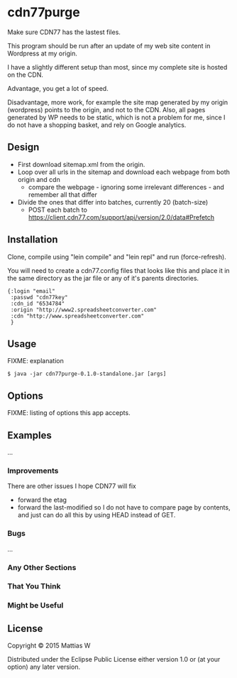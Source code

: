 
# cdn77purge

Make sure CDN77 has the lastest files.

This program should be run after an update of my web site content in Wordpress at my origin.

I have a slightly different setup than most, since my complete site is hosted on the CDN.

Advantage, you get a lot of speed.

Disadvantage, more work, for example the site map generated by my origin (wordpress) points to the origin, and not to the CDN. Also, all pages generated by WP needs to be static, which is not a problem for me, since I do not have a shopping basket, and rely on Google analytics.

## Design

 * First download sitemap.xml from the origin.
 * Loop over all urls in the sitemap and download each webpage from both origin and cdn
   * compare the webpage - ignoring some irrelevant differences - and remember all that differ
 * Divide the ones that differ into batches, currently 20 (batch-size)
   * POST each batch to https://client.cdn77.com/support/api/version/2.0/data#Prefetch

## Installation

Clone, compile using "lein compile" and "lein repl" and run (force-refresh).

You will need to create a cdn77.config files that looks like this and place it in the same directory as the jar file or any of it's parents directories.

```
{:login "email"
 :passwd "cdn77key"
 :cdn_id "6534784"
 :origin "http://www2.spreadsheetconverter.com"
 :cdn "http://www.spreadsheetconverter.com"
 }	
```

## Usage

FIXME: explanation

    $ java -jar cdn77purge-0.1.0-standalone.jar [args]

## Options

FIXME: listing of options this app accepts.

## Examples

...

### Improvements

There are other issues I hope CDN77 will fix
 * forward the etag
 * forward the last-modified
so I do not have to compare page by contents, and just can do all this by using HEAD instead of GET.

### Bugs

...


### Any Other Sections
### That You Think
### Might be Useful

## License

Copyright © 2015 Mattias W

Distributed under the Eclipse Public License either version 1.0 or (at
your option) any later version.
